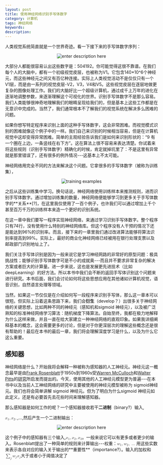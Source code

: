 ```yaml
---
layout: post
title: 使用神经网络识别手写体数字
category: 计算机
tags: 神经网络
keywords: 
description: 
---
```


人类视觉系统简直就是一个世界奇迹。看一下接下来的手写体数字序列：     
<center>

![enter description here][1]     
</center>
大部分人都能很容易认出这些数字是：504192。你可能觉得这很不靠谱。在我们每个人的大脑中，都有一个初级视觉皮层，也被称为V1。它包含140*10^6个神经元，而这些神经元之间又有百亿种连接。实际上人类视觉活动不是仅仅只有一个V1层，而是由一系列的视觉皮层-V2，V3，V4和V5。这些视觉皮层在逐层地做更复杂的图像处理工作。我们的大脑好比一个超级计算机，通过成千上万年的进化在逐渐地调整参数，来逐渐理解这个可视化的世界。识别手写体数字不是那么容易。我们人类能够很神奇地理解我们的眼睛呈现给我们的，但是基本上这些工作都是在无意识中完成的。当然了，我们通常根本不了解我们的视觉系统在解决多么困难的问题。    


如果你想写特定程序来识别上面的这种手写体数字，这会非常困难。而视觉模式识别的困难就像这个例子中的一样。我们自己来识别的时候相当容易，但是在计算机视觉中这却变得异常困难。简单的主观经验告诉我们是如何来识别形状的：“9 有一个圈在上边，一条竖线在右下方”。这在算法上很不容易来表达清楚。你试着来将这些规则（识别手写体数字）精确化的时候，肯定就掉坑里了：不是这里有异常就是那里错误了，还有很多的例外情况---这基本上不太可能。      

神经网络用完全不同的方法来解决这个问题。它拿很多的手写体数字（被称为训练集），     
<center>     

![training examples][2]     
</center>
之后从这些训练集中学习。换句话说，神经网络使用训练样本来推测规则，进而识别手写体数字。通过增加训练集的数量，神经网络便能够学习到更多关于手写体数字的**关系**[?]，在这里我仅使用了一百个例子，也许我们可以通过增加上千个甚至百万千万的训练样本来造一个更好的识别系统。     

在这一章中我们要写一程序实现神经网络，来通过学习识别手写体数字。整个程序只有74行，没有使用什么特别的神经网络库。但这个程序没有人干预的情况下还是能达到96%的识别率。而且，接下来的一章里我们通过改进算法能够将算法识别率提高到99%。实际上，最好的商业化神经网络已经被用在银行处理支票以及邮政部门识别地址上了。    

我们关注手写体识别是因为一般来说它是学习神经网路的非常好的原型问题：极具挑战性；能够识别手写体数字可是不小的成就奥---而且并不要求非常复杂的解决方案或者巨大的计算量。进一步来说，这也是发展更先进技术（比如deepLearning）的好方法。所以本书中我们会不断的返回手写体识别这个问题来进行研究。本书后面，我们会讨论如何将这些思想应用在其他诸如计算机视觉，语音识别，自然语言处理等领域。    

当然，如果这一节仅仅是在介绍如何写一段程序来识别手写体，那么这一章本可以很短。但实际上沿着这条思路下来，我们会**衍生**（develop？）出很多关于神经网络的关键思想，比如两种不同的神经元（感知机和sigmoid 神经元），以及被广泛熟知的标准神经网络学习算法：随机梯度下降算法。自始至终，我都在极力地解释为什么这样来做，并且一直在给大家建立一种神经网络的直观印象。如果我详细阐释基本的概念，这会需要更多的讨论，但是对于你更深层次的理解这些概念还是很有帮助的！最后在本书的最后一章，我们将会理解深度学习是什么，以及为什么它这么重要。    

## 感知器    
神经网络是什么？开始我将会解释一种被称为感知器的人工神经元。神经元这一概念最早是由[Frank Rosenblatt](https://en.wikipedia.org/wiki/Frank_Rosenblatt)于1950s到1960s受[Warren McCulloch](https://en.wikipedia.org/wiki/Warren_McCulloch)和[Walter Pitts](https://en.wikipedia.org/wiki/Walter_Pitts)的[研究](http://scholar.google.ca/scholar?cluster=4035975255085082870)所启发而提出的。今天，使用其他的人工神经元模型更为普遍---在本书中以及当前人工神经网络的研究中主要被使用的神经元模型被称为 sigmoid神经元。我们也将会简单讲解 sigmoid 神经元。但为了明白为什么sigmoid 神经元如此定义，还是有必要首先去花些时间来理解感知器。    

那么感知器是如何工作的呢？一个感知器接收若干**二进制**（binary?）输入,      

<math xmlns="http://www.w3.org/1998/Math/MathML">
  <msub>
    <mi>x</mi>
    <mn>1</mn>
  </msub>
  <mo>,</mo>
  <msub>
    <mi>x</mi>
    <mn>2</mn>
  </msub>
  <mo>,</mo>
</math>,...,然后产生一个二进制输出：
<center>    

![enter description here][3]
</center>
这个例子中的感知器有三个输入,<math xmlns="http://www.w3.org/1998/Math/MathML">
  <msub>
    <mi>x</mi>
    <mn>1</mn>
  </msub>
  <mo>,</mo>
  <msub>
    <mi>x</mi>
    <mn>2</mn>
  </msub>
  <mo>,</mo>
  <msub>
    <mi>x</mi>
    <mn>3</mn>
  </msub>
</math>。一般来说它可以有更多或者更少的输入。Rosenblatt提出了一种简单的规则来计算输出---权重：<math xmlns="http://www.w3.org/1998/Math/MathML">
  <msub>
    <mi>w</mi>
    <mn>1</mn>
  </msub>
  <mo>,</mo>
  <msub>
    <mi>w</mi>
    <mn>2</mn>
  </msub>
  <mo>,</mo>
  <mo>&#x2026;<!-- … --></mo>
</math>用这些实数来表示各自对应的输入关于输出的**重要性**（importance?）。输入的加权和<math xmlns="http://www.w3.org/1998/Math/MathML">
  <munder>
    <mo>&#x2211;<!-- ∑ --></mo>
    <mi>j</mi>
  </munder>
  <msub>
    <mi>w</mi>
    <mi>j</mi>
  </msub>
  <msub>
    <mi>x</mi>
    <mi>j</mi>
  </msub>
</math>大于或者小于阈值决定了

  [1]: ./images/00.png "00.png"
  [2]: ./images/01.png "01.png"
  [3]: ./images/02.png "02.png"